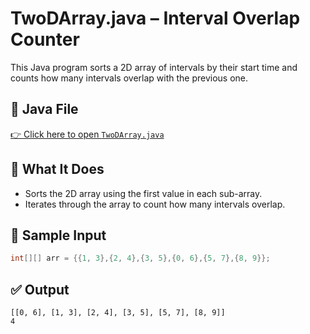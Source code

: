 # TwoDArray.java – Interval Overlap Counter

This Java program sorts a 2D array of intervals by their start time and counts how many intervals overlap with the previous one.

## 📄 Java File

[👉 Click here to open `TwoDArray.java`](./TwoDArray.java)

## 🧠 What It Does

- Sorts the 2D array using the first value in each sub-array.
- Iterates through the array to count how many intervals overlap.

## 🔢 Sample Input
```java
int[][] arr = {{1, 3},{2, 4},{3, 5},{0, 6},{5, 7},{8, 9}};
```

## ✅ Output
```
[[0, 6], [1, 3], [2, 4], [3, 5], [5, 7], [8, 9]]
4
```
